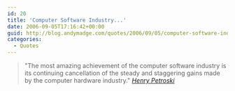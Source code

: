 ```yaml
---
id: 20
title: 'Computer Software Industry...'
date: 2006-09-05T17:16:42+00:00
guid: http://blog.andymadge.com/quotes/2006/09/05/computer-software-industry/
categories:
  - Quotes
---
```

> "The most amazing achievement of the computer software industry is its continuing cancellation of the steady and staggering gains made by the computer hardware industry."
<cite><a href="http://quotations.tastefulwords.com/henry-petroski/the-most-amazing-achievement-of-the-computer-software-industry-is-its-continuing-cancellation-of-the-steady-and-staggering-gains-made-by-the-computer-hardware-industry/">Henry Petroski</a></cite>